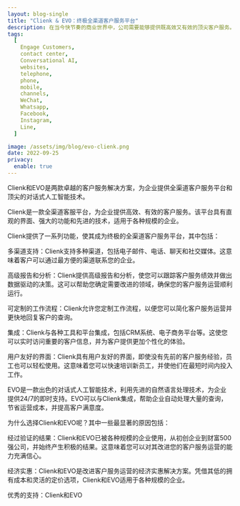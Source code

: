 ```yaml
---
layout: blog-single
title: "Clienk & EVO：终极全渠道客户服务平台"
description: 在当今快节奏的商业世界中，公司需要能够提供既高效又有效的顶尖客户服务。而实现这一点的关键就是使用一种全渠道客户服务平台，为客户和员工提供无缝体验。Clienk & EVO 就是这样的平台。
tags:
  [
    Engage Customers,
    contact center,
    Conversational AI,
    websites,
    telephone,
    phone,
    mobile,
    channels,
    WeChat,
    Whatsapp,
    Facebook,
    Instagram,
    Line,
  ]

image: /assets/img/blog/evo-clienk.png
date: 2022-09-25
privacy:
  enable: true
---
```


Clienk和EVO是两款卓越的客户服务解决方案，为企业提供全渠道客户服务平台和顶尖的对话式人工智能技术。

Clienk是一款全渠道客服平台，为企业提供高效、有效的客户服务。该平台具有直观的界面、强大的功能和先进的技术，适用于各种规模的企业。

Clienk提供了一系列功能，使其成为终极的全渠道客户服务平台，其中包括：

多渠道支持：Clienk支持多种渠道，包括电子邮件、电话、聊天和社交媒体。这意味着客户可以通过最方便的渠道联系您的企业。

高级报告和分析：Clienk提供高级报告和分析，使您可以跟踪客户服务绩效并做出数据驱动的决策。这可以帮助您确定需要改进的领域，确保您的客户服务运营顺利运行。

可定制的工作流程：Clienk允许您定制工作流程，以便您可以简化客户服务运营并更快地回复客户的查询。

集成：Clienk与各种工具和平台集成，包括CRM系统、电子商务平台等。这使您可以实时访问重要的客户信息，并为客户提供更加个性化的体验。

用户友好的界面：Clienk具有用户友好的界面，即使没有先前的客户服务经验，员工也可以轻松使用。这意味着您可以快速培训新员工，并使他们在最短时间内投入工作。

EVO是一款出色的对话式人工智能技术，利用先进的自然语言处理技术，为企业提供24/7的即时支持。EVO可以与Clienk集成，帮助企业自动处理大量的查询，节省运营成本，并提高客户满意度。

为什么选择Clienk和EVO呢？其中一些最显著的原因包括：

经过验证的结果：Clienk和EVO已被各种规模的企业使用，从初创企业到财富500强公司，并始终产生积极的结果。这意味着您可以对其改进您的客户服务运营的能力充满信心。

经济实惠：Clienk和EVO是改进客户服务运营的经济实惠解决方案。凭借其低的拥有成本和灵活的定价选项，Clienk和EVO适用于各种规模的企业。

优秀的支持：Clienk和EVO